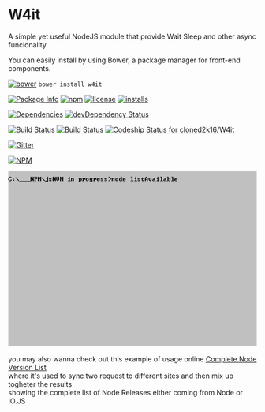 # W4it 
A simple yet useful NodeJS module that provide Wait Sleep and other async funcionality

You can easily install  by using Bower, a package manager for front-end components.

[![bower](http://benschwarz.github.io/bower-badges/badge@2x.png)](http://bower.herokuapp.com/packages/w4it)
`bower install w4it`

[![Package Info](http://img.shields.io/badge/npm-w4it-blue.svg)](https://npmjs.org/package/w4it)
[![npm](https://badge.fury.io/js/w4it.svg)](http://badge.fury.io/js/w4it)
[![license](https://img.shields.io/npm/l/w4it.svg)](https://npmjs.org/package/w4it) 
[![installs](https://img.shields.io/npm/dt/w4it.svg)](https://npmjs.org/package/w4it) 

[![Dependencies](https://david-dm.org/cloned2k16/W4it.svg)](https://david-dm.org/cloned2k16/W4it)
[![devDependency Status](https://david-dm.org/cloned2k16/W4it/dev-status.svg)](https://david-dm.org/cloned2k16/W4it#info=devDependencies)

[![Build Status](https://travis-ci.org/cloned2k16/W4it.svg?branch=master)](https://travis-ci.org/cloned2k16/W4it)
[![Build Status](https://ci.appveyor.com/api/projects/status/github/cloned2k16/W4it?branch=master&svg=true&retuna=true)](https://ci.appveyor.com/project/cloned2k16/w4it)
[ ![Codeship Status for cloned2k16/W4it](https://codeship.com/projects/9f7762c0-faa3-0133-710a-62aab1eea2ae/status?branch=master)](https://codeship.com/projects/151667)

[![Gitter](https://badges.gitter.im/cloned2k16/W4it.svg)](https://gitter.im/cloned2k16/W4it?utm_source=badge&utm_medium=badge&utm_campaign=pr-badge)

[![NPM](https://nodei.co/npm/w4it.png?downloads=true&downloadRank=true&stars=true)](https://npmjs.org/w4it/)

<img src="W4it.gif" alt="in use by jsNVM">

you may also wanna check out this example of usage online [Complete Node Version List](http://cloned2k16.github.io/jsNVM/)
<br>where it's used to sync two request to different sites and then mix up togheter the results
<br>showing the complete list of Node Releases either coming from Node or IO.JS




